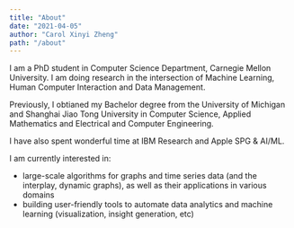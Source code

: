 ```yaml
---
title: "About"
date: "2021-04-05"
author: "Carol Xinyi Zheng"
path: "/about"
---
```


I am a PhD student in Computer Science Department, Carnegie Mellon University. I am doing research in the intersection of Machine Learning, Human Computer Interaction and Data Management. 

Previously, I obtianed my Bachelor degree from the University of Michigan and Shanghai Jiao Tong University in Computer Science, Applied Mathematics and Electrical and Computer Engineering. 

I have also spent wonderful time at IBM Research and Apple SPG & AI/ML. 

I am currently interested in:
- large-scale algorithms for graphs and time series data (and the interplay, dynamic graphs), as well as their applications in various domains
- building user-friendly tools to automate data analytics and machine learning (visualization, insight generation, etc)

<!-- ## I am open to review opportunities -->

<!-- The starter includes:

- **light/dark mode**, depending on your preferences
- great reading experience thanks to [**Inter UI font**](https://rsms.me/inter/), made by [Rasmus Andersson](https://rsms.me/about/)
- nice code highlighting thanks to [**PrismJS**](https://prismjs.com)
- responsive youtube/vimeo etc. videos thanks to [**gatsby-remark-embed-video**](https://github.com/borgfriend/gatsby-remark-embed-video)

So, there you have it... enjoy! -->
